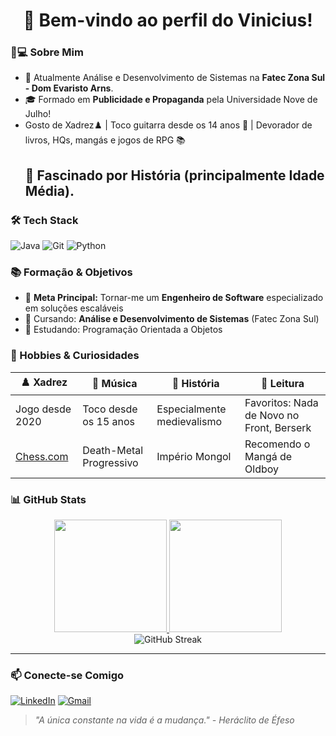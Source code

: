 
<div align="center">
  <h1>🚀 Bem-vindo ao perfil do Vinicius!</h1>
</div>

### 👨💻 Sobre Mim

+ 🌱 Atualmente Análise e Desenvolvimento de Sistemas na **Fatec Zona Sul - Dom Evaristo Arns**.
+ 🎓 Formado em **Publicidade e Propaganda** pela Universidade Nove de Julho!
+ Gosto de Xadrez♟️ | Toco guitarra desde os 14 anos 🎸 | Devorador de livros, HQs, mangás e jogos de RPG 📚
  ## 📜 Fascinado por História (principalmente Idade Média).



### 🛠️ Tech Stack
![Java](https://img.shields.io/badge/Java-ED8B00?style=flat&logo=openjdk&logoColor=white)
![Git](https://img.shields.io/badge/Git-E34F26?style=flat&logo=git&logoColor=white)
![Python](https://img.shields.io/badge/python-3670A0?style=for-the-badge&logo=python&logoColor=ffdd54)


### 📚 Formação & Objetivos
- 🎯 **Meta Principal:** Tornar-me um **Engenheiro de Software** especializado em soluções escaláveis
- 🔭 Cursando: **Análise e Desenvolvimento de Sistemas** (Fatec Zona Sul)
- 📖 Estudando: Programação Orientada a Objetos


### 🎨 Hobbies & Curiosidades
| **♟️ Xadrez** | **🎸 Música** | **📜 História** | **📖 Leitura** |
|---------------|---------------|-----------------|----------------|
| Jogo desde 2020 | Toco desde os 15 anos | Especialmente medievalismo | Favoritos: Nada de Novo no Front, Berserk |
| [Chess.com](https://chess.com/member/indignomo) | Death-Metal Progressivo | Império Mongol | Recomendo o Mangá de Oldboy |


### 📊 GitHub Stats
<div align="center">
  <a href="https://github.com/indignomo">
    <img height="180em" src="https://github-readme-stats.vercel.app/api?username=indignomo&show_icons=true&theme=dark&include_all_commits=true"/>
    <img height="180em" src="https://github-readme-stats.vercel.app/api/top-langs/?username=indignomo&layout=compact&theme=dark"/>
  </a>
  <br>
  <img src="https://streak-stats.demolab.com?user=indignomo&theme=dark&date_format=j%20M%5B%20Y%5D" alt="GitHub Streak">
</div>

---

### 📫 Conecte-se Comigo
[![LinkedIn](https://img.shields.io/badge/LinkedIn-0077B5?style=for-the-badge&logo=linkedin&logoColor=white)](https://www.linkedin.com/in/dignomo/)
[![Gmail](https://img.shields.io/badge/Gmail-D14836?style=for-the-badge&logo=gmail&logoColor=white)](mailto:mouravinicius1999@gmail.com)

> *"A única constante na vida é a mudança." - Heráclito de Éfeso*
